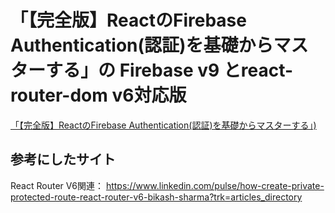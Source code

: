 # 「【完全版】ReactのFirebase Authentication(認証)を基礎からマスターする」の Firebase v9 とreact-router-dom v6対応版

[「【完全版】ReactのFirebase Authentication(認証)を基礎からマスターする」)](https://reffect.co.jp/react/react-firebase-auth)

## 参考にしたサイト
React Router V6関連：
https://www.linkedin.com/pulse/how-create-private-protected-route-react-router-v6-bikash-sharma?trk=articles_directory
